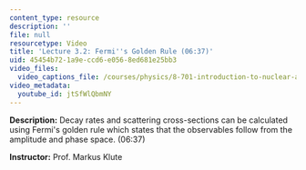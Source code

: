 ```yaml
---
content_type: resource
description: ''
file: null
resourcetype: Video
title: 'Lecture 3.2: Fermi''s Golden Rule (06:37)'
uid: 45454b72-1a9e-ccd6-e056-8ed681e25bb3
video_files:
  video_captions_file: /courses/physics/8-701-introduction-to-nuclear-and-particle-physics-fall-2020/video-lectures/chapter-3.-feynman-calculus/lecture-3.2-fermis-golden-rule-06-37/jtSfWlQbmNY.vtt
video_metadata:
  youtube_id: jtSfWlQbmNY
---
```


**Description:** Decay rates and scattering cross-sections can be calculated using Fermi's golden rule which states that the observables follow from the amplitude and phase space. (06:37)

**Instructor:** Prof. Markus Klute
